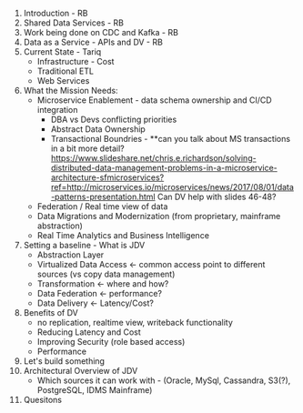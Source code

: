 1. Introduction - RB
1. Shared Data Services - RB
1. Work being done on CDC and Kafka - RB
1. Data as a Service - APIs and DV - RB
1. Current State - Tariq
    * Infrastructure - Cost
    * Traditional ETL
    * Web Services 
1. What the Mission Needs:     
    * Microservice Enablement  - data schema ownership and CI/CD integration    
        * DBA vs Devs conflicting priorities
        * Abstract Data Ownership 
        * Transactional Boundries - **can you talk about MS transactions in a bit more detail?
        https://www.slideshare.net/chris.e.richardson/solving-distributed-data-management-problems-in-a-microservice-architecture-sfmicroservices?ref=http://microservices.io/microservices/news/2017/08/01/data-patterns-presentation.html
        Can DV help with slides 46-48?
    * Federation / Real time view of data    
    * Data Migrations and Modernization (from proprietary, mainframe abstraction)    
    * Real Time Analytics and Business Intelligence
1. Setting a baseline - What is JDV
    * Abstraction Layer 
    * Virtualized Data Access <- common access point to different sources (vs copy data management)
    * Transformation <- where and how?
    * Data Federation <- performance?
    * Data Delivery <- Latency/Cost?
1. Benefits of DV
    * no replication, realtime view, writeback functionality
    * Reducing Latency and Cost
    * Improving Security (role based access)
    * Performance
1. Let's build something
6. Architectural Overview of JDV
   * Which sources it can work with - (Oracle, MySql, Cassandra, S3(?), PostgreSQL, IDMS Mainframe)
8. Quesitons
